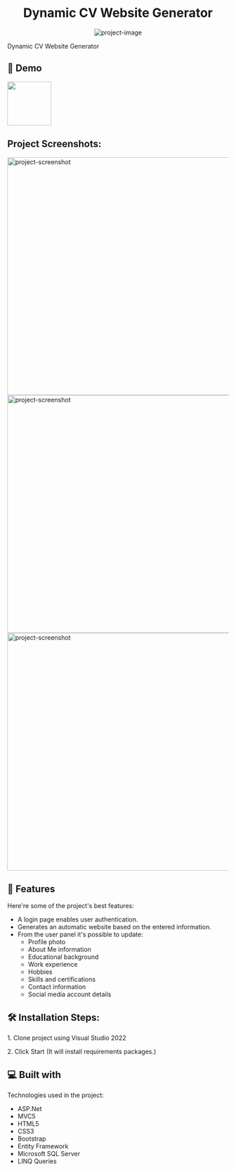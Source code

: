 
<h1 align="center" id="title">Dynamic CV Website Generator</h1>

<p align="center"><img src="https://socialify.git.ci/esmabetulimeci/Dynamic-CV-Site-with-Admin-Panel-with-Mvc5/image?description=1&amp;font=Raleway&amp;language=1&amp;logo=https%3A%2F%2Fwww.svgrepo.com%2Fdownload%2F190016%2Fcurriculum-resume.svg&amp;name=1&amp;owner=1&amp;pattern=Signal&amp;stargazers=1&amp;theme=Auto" alt="project-image"></p>

<p id="description">Dynamic CV Website Generator</p>

<h2>🚀 Demo</h2>
<img src="https://media.giphy.com/media/v1.Y2lkPTc5MGI3NjExMmljemVkNm5oZ3dhMGxjZ3Rub3pocWxtOTh0b2s4OGJsaGp3MTBxZCZlcD12MV9pbnRlcm5hbF9naWZfYnlfaWQmY3Q9Zw/iHD88spVFkL7mZakwa/giphy.gif" width="100" height="100" />

<h2>Project Screenshots:</h2>

<img src="https://github.com/esmabetulimeci/Dynamic-CV-Site-with-Admin-Panel-with-Mvc5/assets/39219223/57384151-59ee-486c-8530-d0d19d74e4eb" alt="project-screenshot" width="960" height="540/">

<img src="https://github.com/esmabetulimeci/Dynamic-CV-Site-with-Admin-Panel-with-Mvc5/assets/39219223/733f2c18-d110-4403-870c-77da4bee4a0f" alt="project-screenshot" width="960" height="540/">

<img src="https://github.com/esmabetulimeci/Dynamic-CV-Site-with-Admin-Panel-with-Mvc5/assets/39219223/c534c359-9053-46af-9157-be3f1a13d787" alt="project-screenshot" width="960" height="540/">

  
  
<h2>🧐 Features</h2>

Here're some of the project's best features:

*   A login page enables user authentication.
*   Generates an automatic website based on the entered information.
*   From the user panel it's possible to update:
	  *   Profile photo
	  *   About Me information
	  *   Educational background
	  *   Work experience
	  *   Hobbies
	  *   Skills and certifications
	  *   Contact information
	  *   Social media account details

<h2>🛠️ Installation Steps:</h2>

<p>1. Clone project using Visual Studio 2022</p>

<p>2. Click Start (It will install requirements packages.)</p>

  
  
<h2>💻 Built with</h2>

Technologies used in the project:

*   ASP.Net
*   MVC5
*   HTML5
*   CSS3
*   Bootstrap
*   Entity Framework
*   Microsoft SQL Server
*   LINQ Queries
